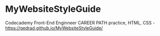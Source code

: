 # MyWebsiteStyleGuide
Codecademy Front-End Enginneer CAREER PATH practice, HTML, CSS - https://gedrad.github.io/MyWebsiteStyleGuide/
